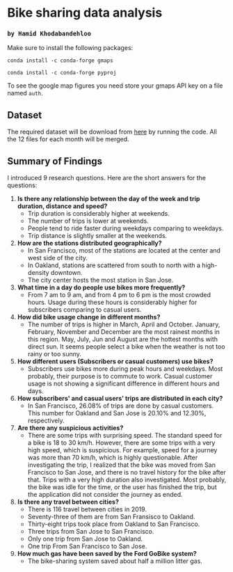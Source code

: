# Bike sharing data analysis
### `by Hamid Khodabandehloo`
Make sure to install the following packages:

`conda install -c conda-forge gmaps`

`conda install -c conda-forge pyproj`

To see the google map figures you need store your gmaps API key on a file named `auth`.


## Dataset
The required dataset will be download from [here](https://s3.amazonaws.com/baywheels-data/index.html) by running the code. All the 12 files for each month will be merged.  


## Summary of Findings
I introduced 9 research questions. Here are the short answers for the questions:
1. **Is there any relationship between the day of the week and trip duration, distance and speed?** 
    - Trip duration is considerably higher at weekends.
    - The number of trips is lower at weekends.
    - People tend to ride faster during weekdays comparing to weekdays.
    - Trip distance is slightly smaller at the weekends.
2. **How are the stations distributed geographically?**
    - In San Francisco, most of the stations are located at the center and west side of the city.
    - In Oakland, stations are scattered from south to north with a high-density downtown. 
    - The city center hosts the most station in San Jose.
3. **What time in a day do people use bikes more frequently?**
    - From 7 am to 9 am, and from 4 pm to 6 pm is the most crowded hours. Usage during these hours is considerably higher for subscribers comparing to casual users.
4. **How did bike usage change in different months?**
    - The number of trips is higher in March, April and October. January, February, November and December are the most rainest months in this region. May, July, Jun and August are the hottest months with direct sun. It seems people select a bike when the weather is not too rainy or too sunny.
5. **How different users (Subscribers or casual customers) use bikes?**
    - Subscribers use bikes more during peak hours and weekdays. Most probably, their purpose is to commute to work. Casual customer usage is not showing a significant difference in different hours and days.
6. **How subscribers' and casual users' trips are distributed in each city?**
    - In San Francisco, 26.08% of trips are done by casual customers. This number for Oakland and San Jose is 20.10% and 12.30%, respectively.
7. **Are there any suspicious activities?**
    - There are some trips with surprising speed. The standard speed for a bike is 18 to 30 km/h. However, there are some trips with a very high speed, which is suspicious. For example, speed for a journey was more than 70 km/h, which is highly questionable. After investigating the trip, I realized that the bike was moved from San Francisco to San Jose, and there is no travel history for the bike after that. Trips with a very high duration also investigated. Most probably, the bike was idle for the time, or the user has finished the trip, but the application did not consider the journey as ended.
8. **Is there any travel between cities?** 
    - There is 116 travel between cities in 2019. 
    - Seventy-three of them are from San Fransisco to Oakland.
    - Thirty-eight trips took place from Oakland to San Francisco.
    - Three trips from San Jose to San Francisco.
    - Only one trip from San Jose to Oakland.
    - One trip From San Francisco to San Jose.
9. **How much gas have been saved by the Ford GoBike system?**
    - The bike-sharing system saved about half a million litter gas.

> 
